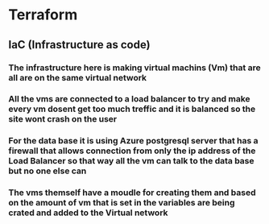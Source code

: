 # Terraform
## IaC (Infrastructure as code)
### The infrastructure here is making virtual machins (Vm) that are all are on the same virtual network
### All the vms are connected to a load balancer to try and make every vm dosent get too much treffic and it is balanced so the site wont crash on the user
### For the data base it is using Azure postgresql server that has a firewall that allows connection from only the ip address of the Load Balancer so that way all the vm can talk to the data base but no one else can

### The vms themself have a moudle for creating them and based on the amount of vm that is set in the variables are being crated and added to the Virtual network
